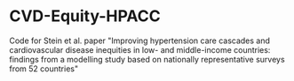 # CVD-Equity-HPACC
Code for Stein et al. paper "Improving hypertension care cascades and cardiovascular disease inequities in low- and middle-income countries: findings from a modelling study based on nationally representative surveys from 52 countries"
